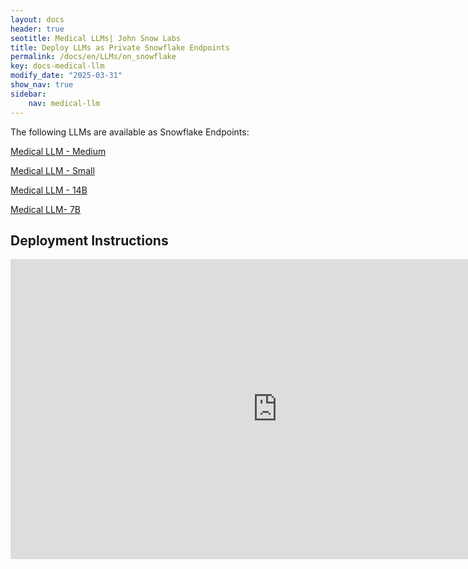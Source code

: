 ```yaml
---
layout: docs
header: true
seotitle: Medical LLMs| John Snow Labs
title: Deploy LLMs as Private Snowflake Endpoints
permalink: /docs/en/LLMs/on_snowflake
key: docs-medical-llm
modify_date: "2025-03-31"
show_nav: true
sidebar:
    nav: medical-llm
---
```


The following LLMs are available as Snowflake Endpoints:

[Medical LLM - Medium](https://app.snowflake.com/marketplace/listing/GZTYZ4386LJCU/john-snow-labs-medical-llm-medium)

[Medical LLM - Small](https://app.snowflake.com/marketplace/listing/GZTYZ4386LJ68/john-snow-labs-medical-llm-small)

[Medical LLM - 14B](https://app.snowflake.com/marketplace/listing/GZTYZ4386LJF5/john-snow-labs-medical-llm-14b)

[Medical LLM- 7B](https://app.snowflake.com/marketplace/listing/GZTYZ4386LJEW/john-snow-labs-medical-llm-7b)


## Deployment Instructions


<iframe width="853" height="480" src="https://www.youtube.com/embed/DUcbvDxdk3M" title="Medical Language Models as Snowflake API endpoints" frameborder="0" allow="accelerometer; autoplay; clipboard-write; encrypted-media; gyroscope; picture-in-picture; web-share" referrerpolicy="strict-origin-when-cross-origin" allowfullscreen></iframe>
